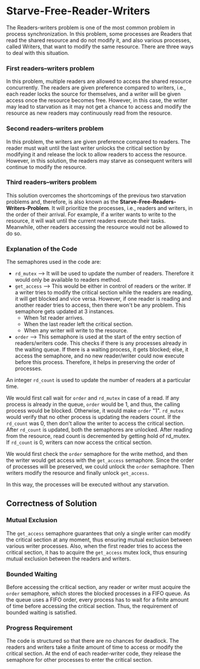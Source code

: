 # Starve-Free-Reader-Writers

The Readers-writers problem is one of the most common problem in process synchronization. In this problem, some processes are Readers that read the shared resource and do not modify it, and also various processes, called Writers, that want to modify the same resource. There are three ways to deal with this situation.

### First readers–writers problem 
In this problem, multiple readers are allowed to access the shared resource concurrently. The readers are given preference compared to writers, i.e., each reader locks the source for themselves, and a writer will be given access once the resource becomes free. However, in this case, the writer may lead to starvation as it may not get a chance to access and modify the resource as new readers may continuously read from the resource.

### Second readers–writers problem
In this problem, the writers are given preference compared to readers. The reader must wait until the last writer unlocks the critical section by modifying it and release the lock to allow readers to access the resource.  However, in this solution, the readers may starve as consequent writers will continue to modify the resource. 

### Third readers–writers problem
This solution overcomes the shortcomings of the previous two starvation problems and, therefore, is also known as the **Starve-Free-Readers-Writers-Problem**. It will prioritize the processes, i.e., readers and writers,  in the order of their arrival. For example, if a writer wants to write to the resource, it will wait until the current readers execute their tasks. Meanwhile, other readers accessing the resource would not be allowed to do so.

### Explanation of the Code

The semaphores used in the code are:
- `rd_mutex` -->  It will be used to update the number of readers. Therefore it would only be available to readers method.
- `get_access` -->  This would be either in control of readers or the writer. If a writer tries to modify the critical section while the readers are reading, it will get blocked and vice versa. However, if one reader is reading and another reader tries to access, then there won't be any problem. This semaphore gets updated at 3 instances.
  - When 1st reader arrives.
  - When the last reader left the critical section. 
  - When any writer will write to the resource.
- `order` --> This semaphore is used at the start of the entry section of readers/writers code. This checks if there is any processes already in the waiting queue. If there is a waiting process, it gets blocked; else, it access the semaphore, and no new reader/writer could now execute before this process.  Therefore, it helps in preserving the order of processes.

An integer `rd_count` is used to update the number of readers at a particular time. 

We would first call wait for `order` and `rd_mutex` in case of a read. If any process is already in the queue, `order` would be 1, and thus, the calling process would be blocked. Otherwise, it would make `order` "1". `rd_mutex` would verify that no other process is updating the readers count. If the `rd_count` was 0, then don't allow the writer to access the critical section. After `rd_count` is updated, both the semaphores are unlocked. After reading from the resource, read count is decremented by getting hold of rd_mutex. If `rd_count` is 0, writers can now access the critical section.

We would first check the `order` semaphore for the write method, and then the writer would get access with the `get_access` semaphore. Since the order of processes will be preserved, we could unlock the `order` semaphore. Then writers modify the resource and finally unlock `get_access`.

In this way, the processes will be executed without any starvation.

## Correctness of Solution
### Mutual Exclusion
The `get_access` semaphore guarantees that only a single writer can modify the critical section at any moment, thus ensuring mutual exclusion between various writer processes. Also, when the first reader tries to access the critical section, it has to acquire the `get_access` mutex lock, thus ensuring mutual exclusion between the readers and writers.
### Bounded Waiting
Before accessing the critical section, any reader or writer must acquire the `order` semaphore, which stores the blocked processes in a FIFO queue. As the queue uses a FIFO order, every process has to wait for a finite amount of time before accessing the critical section. Thus, the requirement of bounded waiting is satisfied.
### Progress Requirement
The code is structured so that there are no chances for deadlock. The readers and writers take a finite amount of time to access or modify the critical section. At the end of each reader-writer code, they release the semaphore for other processes to enter the critical section.
